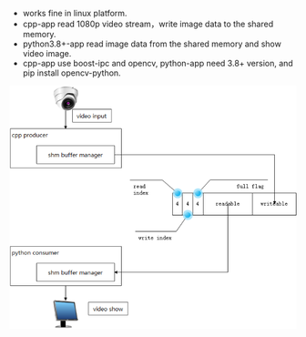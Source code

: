 + works fine in linux platform.
+ cpp-app read 1080p video stream，write image data to the shared memory.
+ python3.8+-app read image data from the shared memory and show video image.
+ cpp-app use boost-ipc and opencv, python-app need 3.8+ version, and pip install opencv-python.

![shm](shm.png)

